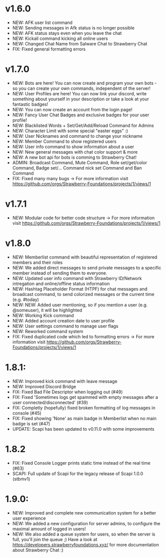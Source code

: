 # v1.6.0
- NEW: AFK user list command
- NEW: Sending messages in Afk status is no longer possible
- NEW: AFK status stays even when you leave the chat
- NEW: Kickall command kicking all online users
- NEW: Changed Chat Name from Salware Chat to Strawberry Chat
- FIX: Fixed general formatting errors

# v1.7.0
- NEW: Bots are here!
       You can now create and program your own bots - so
       you can create your own commands, independent of the server! 
- NEW: User Profiles are here! You can now link your discord, write something 
       about yourself in your description or take a look at your fantastic badges!
- NEW: You can now create an account from the login page!
- NEW: Fancy User Chat Badges and exclusive badges for your user profile!
- NEW: Blacklisted Words + Set/Get/Add/Reload Command for Admins
- NEW: Character Limit with some special "easter eggs" :)
- NEW: User Nicknames and command to change your nickname
- NEW: Member Command to show registered users
- NEW: User info command to show information about a user
- NEW: New general messages with chat color support & more
- NEW: A new bot api for bots is comming to Strawberry Chat!
- ADMIN: Broadcast Command, Mute Command, Role set/get/color Command, Badge set/... Command nick set Command and Ban Command
- FIX: Fixed many many bugs
-> For more information visit https://github.com/orgs/Strawberry-Foundations/projects/1/views/1

# v1.7.1
- NEW: Modular code for better code structure
-> For more information visit https://github.com/orgs/Strawberry-Foundations/projects/1/views/1

# v1.8.0
- NEW: Memberlist command with beautiful representation of registered members and their roles
- NEW: We added direct messages to send private messages to a specific member instead of sending them to everyone.
- NEW: Updated user info command with Strawberry ID/Network intregation and online/offline status information
- NEW: Hashtag Placeholder Format (HTPF) for chat messages and broadcast command, to send colorized messages or the current time (e.g. #today)
- NEW: NEW: Added user mentioning, so if you mention a user (e.g. @someuser), it will be highlighted
- NEW: Working Kick command
- NEW: Added account creation date to user profile
- NEW: User settings command to manage user flags
- NEW: Reworked command system
- FIX: Fixed duplicated code which led to formatting errors
-> For more information visit https://github.com/orgs/Strawberry-Foundations/projects/1/views/1

# 1.8.1:
- NEW: Improved kick command with leave message
- NEW: Improved Discord Bridge
- FIX: Fixed Bad File Descriptor when logging out (#49)
- FIX: Fixed 'Sometimes logs get spammed with empty messages after a user connected/disconnected' (#39)
- FIX: Completly (hopefully) fixed broken formatting of log messages in console (#45)
- FIX: Fixed showing 'None' as main badge in Memberlist when no main badge is set (#47)
- UPDATE: Scapi has been updated to v0.11.0 with some improvements

# 1.8.2
- FIX: Fixed Console Logger prints static time instead of the real time (#63)
- SCAPI: Full update of Scapi for the legacy release of Scapi 1.0.0 (stbmv1)

# 1.9.0:
- NEW: Improved and complete new communication system for a better user experience
- NEW: We added a new configuration for server admins, to configure the maximal amount of logged in users!
- NEW: We also added a queue system for users, so when the server is full, you'll join the queue ;)
Have a look at https://developers.strawberryfoundations.xyz/ for more documentation about Strawberry Chat :)